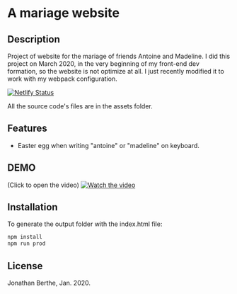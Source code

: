 # A mariage website

## Description

Project of website for the mariage of friends Antoine and Madeline. I did this project on March 2020, in the very beginning of my front-end dev formation, so the website is not optimize at all. I just recently modified it to work with my webpack configuration.

[![Netlify Status](https://api.netlify.com/api/v1/badges/706e14d7-7b76-4de1-a314-93e7d803c4bb/deploy-status)](https://app.netlify.com/sites/mariage-antoine-madeline-2020/deploys)

All the source code's files are in the assets folder. 

## Features

- Easter egg when writing "antoine" or "madeline" on keyboard.

## DEMO
(Click to open the video)
[![Watch the video](https://img.youtube.com/vi/E0BXvAh6EHo/maxresdefault.jpg)](https://www.youtube.com/watch?v=E0BXvAh6EHo&feature=youtu.be)


## Installation

To generate the output folder with the index.html file: 

```bash
npm install
npm run prod
```

## License

Jonathan Berthe, Jan. 2020.